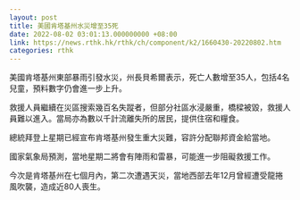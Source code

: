 ```yaml
---
layout: post
title: 美國肯塔基州水災增至35死
date: 2022-08-02 03:01:13.000000000 +08:00
link: https://news.rthk.hk/rthk/ch/component/k2/1660430-20220802.htm
categories: rthk
---
```


美國肯塔基州東部暴雨引發水災，州長貝希爾表示，死亡人數增至35人，包括4名兒童，預料數字仍會進一步上升。

救援人員繼續在災區搜索幾百名失蹤者，但部分社區水浸嚴重，橋樑被毀，救援人員難以進入。當局亦為數以千計流離失所的居民，提供住宿和糧食。

總統拜登上星期已經宣布肯塔基州發生重大災難，容許分配聯邦資金給當地。

國家氣象局預測，當地星期二將會有陣雨和雷暴，可能進一步阻礙救援工作。

今次是肯塔基州在七個月內，第二次遭遇天災，當地西部去年12月曾經遭受龍捲風吹襲，造成近80人喪生。
